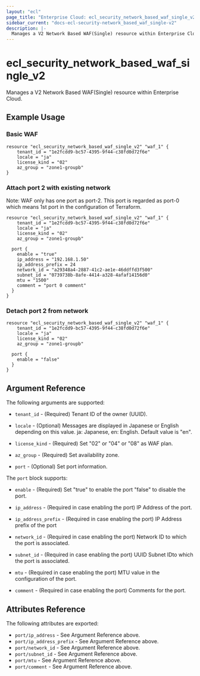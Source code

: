 ```yaml
---
layout: "ecl"
page_title: "Enterprise Cloud: ecl_security_network_based_waf_single_v2"
sidebar_current: "docs-ecl-security-network_based_waf_single-v2"
description: |-
  Manages a V2 Network Based WAF(Single) resource within Enterprise Cloud.
---
```


# ecl\_security\_network\_based\_waf\_single\_v2

Manages a V2 Network Based WAF(Single) resource within Enterprise Cloud.

## Example Usage

### Basic WAF

```hcl
resource "ecl_security_network_based_waf_single_v2" "waf_1" {
	tenant_id = "1e2fcdd9-bc57-4395-9f44-c38fd0d72f6e"
	locale = "ja"
	license_kind = "02"
	az_group = "zone1-groupb"
}
```

### Attach port 2 with existing network

Note: WAF only has one port as port-2.
  This port is regarded as port-0 which means 1st port
  in the configuration of Terraform.

```hcl
resource "ecl_security_network_based_waf_single_v2" "waf_1" {
	tenant_id = "1e2fcdd9-bc57-4395-9f44-c38fd0d72f6e"
	locale = "ja"
	license_kind = "02"
	az_group = "zone1-groupb"

  port {
    enable = "true"
    ip_address = "192.168.1.50"
    ip_address_prefix = 24
    network_id = "a29348a4-2887-41c2-ae1e-46ddffd3f500"
    subnet_id = "0739738b-8afe-4414-a328-4afaf14156d0"
    mtu = "1500"
    comment = "port 0 comment"
  }
}
```

### Detach port 2 from network

```hcl
resource "ecl_security_network_based_waf_single_v2" "waf_1" {
	tenant_id = "1e2fcdd9-bc57-4395-9f44-c38fd0d72f6e"
	locale = "ja"
	license_kind = "02"
	az_group = "zone1-groupb"

  port {
    enable = "false"
  }
}
```

## Argument Reference

The following arguments are supported:

* `tenant_id` - (Required) Tenant ID of the owner (UUID).

* `locale` - (Optional) Messages are displayed in Japanese or English depending on this value.
  ja: Japanese, en: English. Default value is "en".

* `license_kind` - (Required) Set "02" or "04" or "08" as WAF plan.

* `az_group` - (Required) Set availability zone.

* `port` - (Optional) Set port information.

The `port` block supports:

* `enable` - (Required) 
  	Set "true" to enable the port "false" to disable the port.

* `ip_address` - (Required in case enabling the port) IP Address of the port.

* `ip_address_prefix` - (Required in case enabling the port) IP Address prefix of the port

* `network_id` - (Required in case enabling the port) Network ID to which the port is associated.

* `subnet_id` - (Required in case enabling the port) UUID	Subnet IDto which the port is associated.

* `mtu` - (Required in case enabling the port) MTU value in the configuration of the port.

* `comment` - (Required in case enabling the port) Comments for the port.


## Attributes Reference

The following attributes are exported:

* `port/ip_address` - See Argument Reference above.
* `port/ip_address_prefix` - See Argument Reference above.
* `port/network_id` - See Argument Reference above.
* `port/subnet_id` - See Argument Reference above.
* `port/mtu` - See Argument Reference above.
* `port/comment` - See Argument Reference above.
